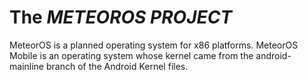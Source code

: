 # The ***METEOROS PROJECT***

MeteorOS is a planned operating system for x86 platforms. MeteorOS Mobile is an operating system whose kernel came from the android-mainline branch of the Android Kernel files.
